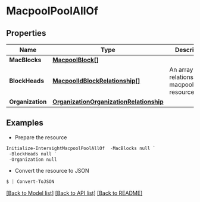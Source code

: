 # MacpoolPoolAllOf
## Properties

Name | Type | Description | Notes
------------ | ------------- | ------------- | -------------
**MacBlocks** | [**MacpoolBlock[]**](MacpoolBlock.md) |  | [optional] 
**BlockHeads** | [**MacpoolIdBlockRelationship[]**](MacpoolIdBlockRelationship.md) | An array of relationships to macpoolIdBlock resources. | [optional] [readonly] 
**Organization** | [**OrganizationOrganizationRelationship**](OrganizationOrganizationRelationship.md) |  | [optional] 

## Examples

- Prepare the resource
```powershell
Initialize-IntersightMacpoolPoolAllOf  -MacBlocks null `
 -BlockHeads null `
 -Organization null
```

- Convert the resource to JSON
```powershell
$ | Convert-ToJSON
```

[[Back to Model list]](../README.md#documentation-for-models) [[Back to API list]](../README.md#documentation-for-api-endpoints) [[Back to README]](../README.md)

